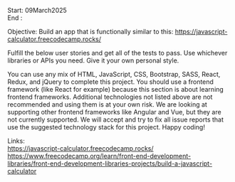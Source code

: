 Start: 09March2025 </br>
End : </br>

Objective: Build an app that is functionally similar to this: https://javascript-calculator.freecodecamp.rocks/ </br>

Fulfill the below user stories and get all of the tests to pass. Use whichever libraries or APIs you need. Give it your own personal style.</br>

You can use any mix of HTML, JavaScript, CSS, Bootstrap, SASS, React, Redux, and jQuery to complete this project. You should use a frontend framework (like React for example) because this section is about learning frontend frameworks. Additional technologies not listed above are not recommended and using them is at your own risk. We are looking at supporting other frontend frameworks like Angular and Vue, but they are not currently supported. We will accept and try to fix all issue reports that use the suggested technology stack for this project. Happy coding!

Links: </br>
https://javascript-calculator.freecodecamp.rocks/ </br>
https://www.freecodecamp.org/learn/front-end-development-libraries/front-end-development-libraries-projects/build-a-javascript-calculator
